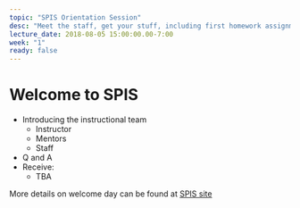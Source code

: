 ```yaml
---
topic: "SPIS Orientation Session"
desc: "Meet the staff, get your stuff, including first homework assignment."
lecture_date: 2018-08-05 15:00:00.00-7:00
week: "1"
ready: false
---
```


# Welcome to SPIS

* Introducing the instructional team
    * Instructor
    * Mentors
    * Staff
* Q and A
* Receive: 
    * TBA

More details on welcome day can be found at [SPIS site](https://sites.google.com/a/eng.ucsd.edu/spis/home/events/orientation)

